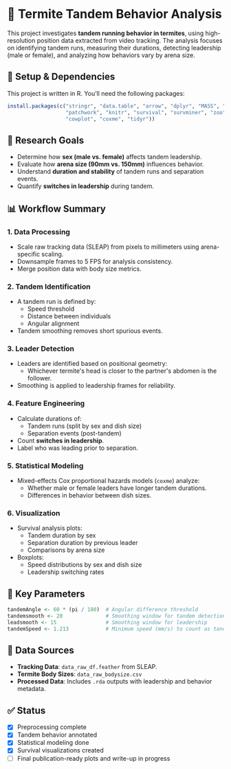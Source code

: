 
# 🐛 Termite Tandem Behavior Analysis

This project investigates **tandem running behavior in termites**, using high-resolution position data extracted from video tracking. The analysis focuses on identifying tandem runs, measuring their durations, detecting leadership (male or female), and analyzing how behaviors vary by arena size.

## 🔧 Setup & Dependencies

This project is written in R. You’ll need the following packages:

```r
install.packages(c("stringr", "data.table", "arrow", "dplyr", "MASS", "ggplot2",
                   "patchwork", "knitr", "survival", "survminer", "zoo",
                   "cowplot", "coxme", "tidyr"))
```

## 🧠 Research Goals

- Determine how **sex (male vs. female)** affects tandem leadership.
- Evaluate how **arena size (90mm vs. 150mm)** influences behavior.
- Understand **duration and stability** of tandem runs and separation events.
- Quantify **switches in leadership** during tandem.

## 📊 Workflow Summary

### 1. **Data Processing**
- Scale raw tracking data (SLEAP) from pixels to millimeters using arena-specific scaling.
- Downsample frames to 5 FPS for analysis consistency.
- Merge position data with body size metrics.

### 2. **Tandem Identification**
- A tandem run is defined by:
  - Speed threshold
  - Distance between individuals
  - Angular alignment
- Tandem smoothing removes short spurious events.

### 3. **Leader Detection**
- Leaders are identified based on positional geometry:
  - Whichever termite's head is closer to the partner's abdomen is the follower.
- Smoothing is applied to leadership frames for reliability.

### 4. **Feature Engineering**
- Calculate durations of:
  - Tandem runs (split by sex and dish size)
  - Separation events (post-tandem)
- Count **switches in leadership**.
- Label who was leading prior to separation.

### 5. **Statistical Modeling**
- Mixed-effects Cox proportional hazards models (`coxme`) analyze:
  - Whether male or female leaders have longer tandem durations.
  - Differences in behavior between dish sizes.

### 6. **Visualization**
- Survival analysis plots:
  - Tandem duration by sex
  - Separation duration by previous leader
  - Comparisons by arena size
- Boxplots:
  - Speed distributions by sex and dish size
  - Leadership switching rates

## 📌 Key Parameters

```r
tandemAngle <- 60 * (pi / 180)  # Angular difference threshold
tandemsmooth <- 20              # Smoothing window for tandem detection
leadsmooth <- 15                # Smoothing window for leadership
tandemSpeed <- 1.213            # Minimum speed (mm/s) to count as tandem
```

## 🐜 Data Sources

- **Tracking Data**: `data_raw_df.feather` from SLEAP.
- **Termite Body Sizes**: `data_raw_bodysize.csv`
- **Processed Data**: Includes `.rda` outputs with leadership and behavior metadata.

## ✅ Status

- [x] Preprocessing complete
- [x] Tandem behavior annotated
- [x] Statistical modeling done
- [x] Survival visualizations created
- [ ] Final publication-ready plots and write-up in progress
